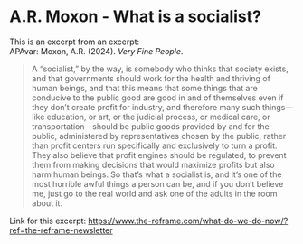 # A.R. Moxon - What is a socialist?


This is an excerpt from an excerpt:  
  APAvar: Moxon, A.R. (2024).  _Very Fine People_.

> A “socialist,” by the way, is somebody who thinks that society exists, and that governments should work for the health and thriving of human beings, and that this means that some things that are conducive to the public good are good in and of themselves even if they don’t create profit for industry, and therefore many such things—like education, or art, or the judicial process, or medical care, or transportation—should be public goods provided by and for the public, administered by representatives chosen by the public, rather than profit centers run specifically and exclusively to turn a profit. They also believe that profit engines should be regulated, to prevent them from making decisions that would maximize profits but also harm human beings. So that’s what a socialist is, and it’s one of the most horrible awful things a person can be, and if you don’t believe me, just go to the real world and ask one of the adults in the room about it.  

Link for this excerpt: <https://www.the-reframe.com/what-do-we-do-now/?ref=the-reframe-newsletter>  
